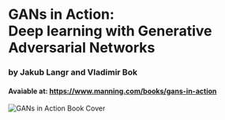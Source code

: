 # GANs in Action: </br> Deep learning with Generative Adversarial Networks 
### by Jakub Langr and Vladimir Bok
#### Avaiable at: https://www.manning.com/books/gans-in-action

![GANs in Action Book Cover](/img/book_cover.png)
